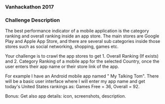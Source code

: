 ### Vanhackathon 2017

### Challenge Description
The best performance indicator of a mobile application is the category ranking and overall ranking inside an app store. The main stores are Google Play and Apple App Store, and there are several sub categories inside those stores such as social networking, shopping, games etc.

Your challenge is to crawl the app stores to get 1. Overall Ranking (If exists) and 2. Category Ranking of a mobile app for the selected Country, once the user enters their app name or their store link of the app.

For example I have an Android mobile app named " My Talking Tom". There will be a basic user interface where I will enter my app name and get today's United States rankings as: Games Free = 36, Overall = 92.

Bonus: Get also app details: icon, screenshots, description.
